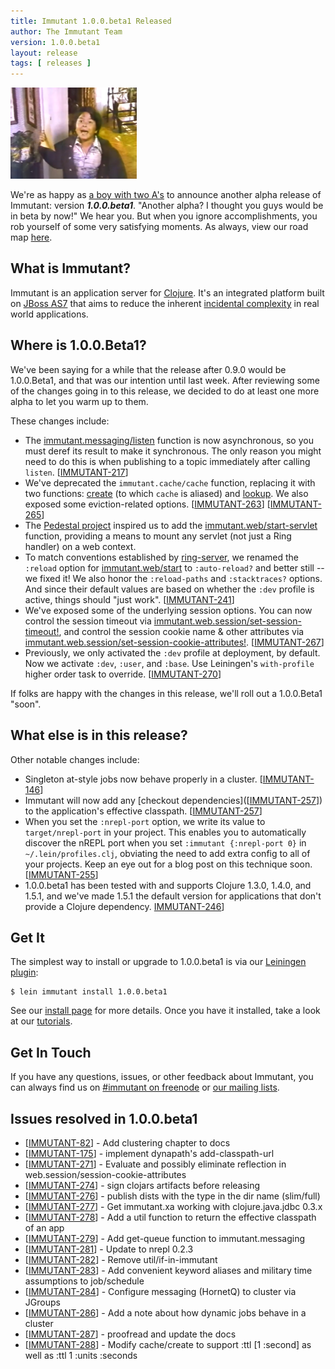 ```yaml
---
title: Immutant 1.0.0.beta1 Released
author: The Immutant Team
version: 1.0.0.beta1
layout: release
tags: [ releases ]
---
```


<a href="http://www.youtube.com/watch?v=HOX6MiKsqJo"><img src="/images/news/two-as.png" alt="[Did you clean the sink?]" class="alignright" style="width: 40%"/></a>

We're as happy as
[a boy with two A's](http://www.youtube.com/watch?v=HOX6MiKsqJo) to
announce another alpha release of Immutant: version **_1.0.0.beta1_**.
"Another alpha? I thought you guys would be in beta by now!" We hear
you. But when you ignore accomplishments, you rob yourself of some
very satisfying moments. As always, view our road map
[here](https://issues.jboss.org/browse/IMMUTANT).

## What is Immutant?

Immutant is an application server for [Clojure](http://clojure.org).
It's an integrated platform built on
[JBoss AS7](http://www.jboss.org/as7) that aims to reduce the inherent
[incidental complexity](http://en.wikipedia.org/wiki/Accidental_complexity)
in real world applications.

## Where is 1.0.0.Beta1?

We've been saying for a while that the release after 0.9.0 would be
1.0.0.Beta1, and that was our intention until last week. After
reviewing some of the changes going in to this release, we decided
to do at least one more alpha to let you warm up to them. 

These changes include:

* The
  [immutant.messaging/listen](#{api_doc_for_version('1.0.0.beta1','messaging','listen')})
  function is now asynchronous, so you must deref its result to make
  it synchronous. The only reason you might need to do this is when
  publishing to a topic immediately after calling
  `listen`. [<a href='https://issues.jboss.org/browse/IMMUTANT-217'>IMMUTANT-217</a>]
* We've deprecated the `immutant.cache/cache` function, replacing it
  with two functions:
  [create](#{api_doc_for_version('1.0.0.beta1','cache','create')}) (to
  which `cache` is aliased) and
  [lookup](#{api_doc_for_version('1.0.0.beta1','cache','lookup')}). We also
  exposed some eviction-related
  options. [<a href='https://issues.jboss.org/browse/IMMUTANT-263'>IMMUTANT-263</a>]
  [<a href='https://issues.jboss.org/browse/IMMUTANT-265'>IMMUTANT-265</a>]
* The [Pedestal project](http://pedestal.io) inspired us to add the
  [immutant.web/start-servlet](#{api_doc_for_version('1.0.0.beta1','web','start-servlet')})
  function, providing a means to mount any servlet (not just a Ring
  handler) on a web context.
* To match conventions established by
  [ring-server](https://github.com/weavejester/ring-server#usage), we
  renamed the `:reload` option for
  [immutant.web/start](#{api_doc_for_version('1.0.0.beta1','web','start')})
  to `:auto-reload?` and better still -- we fixed it! We also honor
  the `:reload-paths` and `:stacktraces?` options. And since their
  default values are based on whether the `:dev` profile is active,
  things should "just work".
  [<a href='https://issues.jboss.org/browse/IMMUTANT-241'>IMMUTANT-241</a>]
* We've exposed some of the underlying session options. You can now
  control the session timeout via
  [immutant.web.session/set-session-timeout!](#{api_doc_for_version('1.0.0.beta1','web.session','set-session-timeout!')}),
  and control the session cookie name & other attributes via
  [immutant.web.session/set-session-cookie-attributes!](#{api_doc_for_version('1.0.0.beta1','web.session','set-session-cookie-attributes!')}).
  [<a href='https://issues.jboss.org/browse/IMMUTANT-267'>IMMUTANT-267</a>]
* Previously, we only activated the `:dev` profile at deployment, by
  default. Now we activate `:dev`, `:user`, and `:base`. Use
  Leiningen's `with-profile` higher order task to
  override. [<a href='https://issues.jboss.org/browse/IMMUTANT-270'>IMMUTANT-270</a>]

If folks are happy with the changes in this release, we'll roll
out a 1.0.0.Beta1 "soon".

## What else is in this release?

Other notable changes include:

* Singleton at-style jobs now behave properly in a cluster. [<a href='https://issues.jboss.org/browse/IMMUTANT-146'>IMMUTANT-146</a>]
* Immutant will now add any
  [checkout dependencies]([<a href='https://issues.jboss.org/browse/IMMUTANT-257'>IMMUTANT-257</a>])
  to the application's effective
  classpath. [<a href='https://issues.jboss.org/browse/IMMUTANT-257'>IMMUTANT-257</a>]
* When you set the `:nrepl-port` option, we write its value to
  `target/nrepl-port` in your project. This enables you to
  automatically discover the nREPL port when you set `:immutant
  {:nrepl-port 0}` in `~/.lein/profiles.clj`, obviating the need to
  add extra config to all of your projects. Keep an eye out for a blog
  post on this technique
  soon. [<a href='https://issues.jboss.org/browse/IMMUTANT-255'>IMMUTANT-255</a>]
* 1.0.0.beta1 has been tested with and supports Clojure 1.3.0, 1.4.0,
  and 1.5.1, and we've made 1.5.1 the default version for applications
  that don't provide a Clojure dependency. <a href='https://issues.jboss.org/browse/IMMUTANT-246'>IMMUTANT-246</a>]
  
## Get It

The simplest way to install or upgrade to 1.0.0.beta1 is via our
[Leiningen plugin](https://clojars.org/lein-immutant):

    $ lein immutant install 1.0.0.beta1

See our [install page](/install/) for more details. Once you have it
installed, take a look at our [tutorials](/tutorials/).

## Get In Touch

If you have any questions, issues, or other feedback about Immutant,
you can always find us on [#immutant on freenode](/community/) or
[our mailing lists](/community/mailing_lists). 

## Issues resolved in 1.0.0.beta1

<ul>
<li>[<a href='https://issues.jboss.org/browse/IMMUTANT-82'>IMMUTANT-82</a>] -         Add clustering chapter to docs</li>
<li>[<a href='https://issues.jboss.org/browse/IMMUTANT-175'>IMMUTANT-175</a>] -         implement dynapath&#39;s add-classpath-url</li>
<li>[<a href='https://issues.jboss.org/browse/IMMUTANT-271'>IMMUTANT-271</a>] -         Evaluate and possibly eliminate reflection in web.session/session-cookie-attributes</li>
<li>[<a href='https://issues.jboss.org/browse/IMMUTANT-274'>IMMUTANT-274</a>] -         sign clojars artifacts before releasing</li>
<li>[<a href='https://issues.jboss.org/browse/IMMUTANT-276'>IMMUTANT-276</a>] -         publish dists with the type in the dir name (slim/full)</li>
<li>[<a href='https://issues.jboss.org/browse/IMMUTANT-277'>IMMUTANT-277</a>] -         Get immutant.xa working with clojure.java.jdbc 0.3.x</li>
<li>[<a href='https://issues.jboss.org/browse/IMMUTANT-278'>IMMUTANT-278</a>] -         Add a util function to return the effective classpath of an app</li>
<li>[<a href='https://issues.jboss.org/browse/IMMUTANT-279'>IMMUTANT-279</a>] -         Add get-queue function to immutant.messaging</li>
<li>[<a href='https://issues.jboss.org/browse/IMMUTANT-281'>IMMUTANT-281</a>] -         Update to nrepl 0.2.3</li>
<li>[<a href='https://issues.jboss.org/browse/IMMUTANT-282'>IMMUTANT-282</a>] -         Remove util/if-in-immutant</li>
<li>[<a href='https://issues.jboss.org/browse/IMMUTANT-283'>IMMUTANT-283</a>] -         Add convenient keyword aliases and military time assumptions to job/schedule</li>
<li>[<a href='https://issues.jboss.org/browse/IMMUTANT-284'>IMMUTANT-284</a>] -         Configure messaging (HornetQ) to cluster via JGroups</li>
<li>[<a href='https://issues.jboss.org/browse/IMMUTANT-286'>IMMUTANT-286</a>] -         Add a note about how dynamic jobs behave in a cluster</li>
<li>[<a href='https://issues.jboss.org/browse/IMMUTANT-287'>IMMUTANT-287</a>] -         proofread and update the docs</li>
<li>[<a href='https://issues.jboss.org/browse/IMMUTANT-288'>IMMUTANT-288</a>] -         Modify cache/create to support :ttl [1 :second] as well as :ttl 1 :units :seconds</li>
</ul>                
